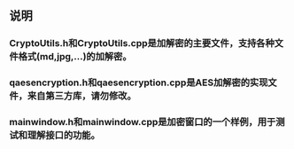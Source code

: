 ## 说明
### CryptoUtils.h和CryptoUtils.cpp是加解密的主要文件，支持各种文件格式(md,jpg,...)的加解密。
### qaesencryption.h和qaesencryption.cpp是AES加解密的实现文件，来自第三方库，请勿修改。
### mainwindow.h和mainwindow.cpp是加密窗口的一个样例，用于测试和理解接口的功能。